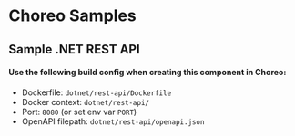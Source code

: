 # Choreo Samples

## Sample .NET REST API

#### Use the following build config when creating this component in Choreo:

- Dockerfile: `dotnet/rest-api/Dockerfile`
- Docker context: `dotnet/rest-api/`
- Port: `8080` (or set env var `PORT`)
- OpenAPI filepath: `dotnet/rest-api/openapi.json`
